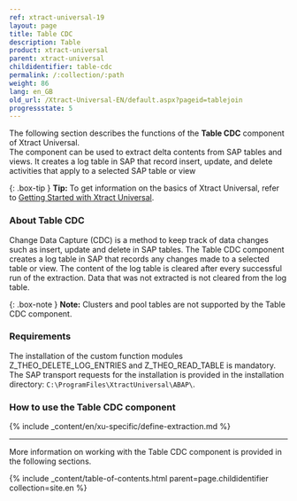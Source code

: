 ```yaml
---
ref: xtract-universal-19
layout: page
title: Table CDC
description: Table
product: xtract-universal
parent: xtract-universal
childidentifier: table-cdc
permalink: /:collection/:path
weight: 86
lang: en_GB
old_url: /Xtract-Universal-EN/default.aspx?pageid=tablejoin
progressstate: 5
---
```

The following section describes the functions of the **Table CDC** component of Xtract Universal. <br>
The component can be used to extract delta contents from SAP tables and views.
It creates a log table in SAP that record insert, update, and delete activities that apply to a selected SAP table or view<br>

<!---
{: .box-warning}
**Warning!** **Missing Authorization**
To use the Table component, access to the designated authority objects (RFC) in SAP must be available.
For more information, see the knowledge base article on [SAP User Rights: Table](https://kb.theobald-software.com/sap/authority-objects-sap-user-rights#table).
-->

{: .box-tip }
**Tip:** To get information on the basics of Xtract Universal, refer to [Getting Started with Xtract Universal](./getting-started). 

### About Table CDC

Change Data Capture (CDC) is a method to keep track of data changes such as insert, update and delete in SAP tables.
The Table CDC component creates a log table in SAP that records any changes made to a selected table or view. 
The content of the log table is cleared after every successful run of the extraction. Data that was not extracted is not cleared from the log table.

{: .box-note }
**Note:** Clusters and pool tables are not supported by the Table CDC component. 

### Requirements

The installation of the custom function modules Z_THEO_DELETE_LOG_ENTRIES and Z_THEO_READ_TABLE is mandatory. The SAP transport requests for the installation is provided in the installation directory: `C:\ProgramFiles\XtractUniversal\ABAP\`.


<!---
- Access to the SAP authority object `S_TABU_NAM ACTVT=02` must be granted.
- SAP version x.xx or higher.
- The SAP user must have the right to create SAP Tables, see [SAP Connection - Authentication](./getting-started/sap-connection#authentication).
- Access to the designated authority objects (RFC) in SAP, see [SAP User Rights: Table](https://kb.theobald-software.com/sap/authority-objects-sap-user-rights#table) must be granted.
-->


### How to use the Table CDC component
{% include _content/en/xu-specific/define-extraction.md %}

---
More information on working with the Table CDC component is provided in the following sections.

{% include _content/table-of-contents.html parent=page.childidentifier collection=site.en %}